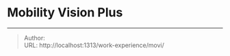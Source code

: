 # Mobility Vision Plus



---

> Author: <no value>  
> URL: http://localhost:1313/work-experience/movi/  

